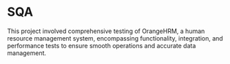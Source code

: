 # SQA
This project involved comprehensive testing of OrangeHRM, a human resource management system, encompassing functionality, integration, and performance tests to ensure smooth operations and accurate data management.
